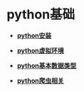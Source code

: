 # **python基础**

* **[python安装](python/python基础/01-python环境安装)**
* **[python虚拟环境](python/虚拟环境)**
* **[python基本数据类型](python/python基础/02-基本数据类型)**

* **[python爬虫相关](python/爬虫/小工具)**


